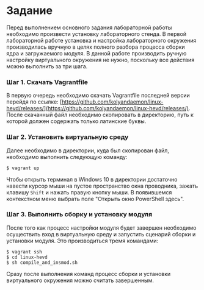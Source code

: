# Задание

Перед выполнением основного задания лабораторной работы необходимо произвести установку лабораторного стенда.  В первой лабораторной работе установка и настройка лабораторного окружения производилась вручную в целях полного разбора процесса сборки ядра и загружаемого модуля. В данной работе производить ручную настройку виртуального окружения не нужно, поскольку все действия можно выполнить за три шага. 

### Шаг 1. Скачать Vagrantfile

В первую очередь необходимо скачать Vagrantfile последней версии перейдя по ссылке: [https://github.com/kolyandaemon/linux-hevd/releases/](https://github.com/kolyandaemon/linux-hevd/releases/). После скачанный файл необходимо скопировать в директорию, путь к которой должен содержать только латинские буквы. 

### Шаг 2. Установить виртуальную среду 

Далее необходимо в  директории, куда был скопирован файл, необходимо выполнить следующую команду: 

```text
$ vagrant up
```

Чтобы открыть терминал в Windows 10 в директории достаточно навести курсор мыши на пустое пространство окна проводника, зажать клавишу `Shift`  и нажать правую кнопку мыши. В появившемся контекстном меню выбрать поле "Открыть окно PowerShell здесь".

### Шаг 3. Выполнить сборку и установку модуля

После того как процесс настройки модуля будет завершен необходимо осуществить вход в виртуальную среду и запустить сценарий сборки и установки модуля. Это производиться тремя командами: 

```text
$ vagrant ssh
$ cd linux-hevd
$ sh compile_and_insmod.sh
```

Сразу после выполнения команд процесс сборки и установки виртуального окружения можно считать завершенным.

